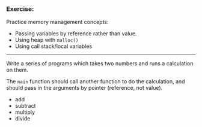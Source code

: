 ### Exercise:
Practice memory management concepts:
 - Passing variables by reference rather than value.
 - Using heap with `malloc()`
 - Using call stack/local variables

 ****
Write a series of programs which takes two numbers and runs a
calculation on them.

The `main` function should call another function to do the calculation, and should pass in the arguments by pointer (reference, not value).  
- add
- subtract
- multiply
- divide
